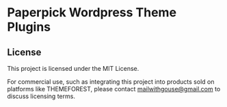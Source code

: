 # Paperpick Wordpress Theme Plugins
## License
This project is licensed under the MIT License. 

For commercial use, such as integrating this project into products sold on platforms like THEMEFOREST, please contact mailwithgouse@gmail.com to discuss licensing terms.

